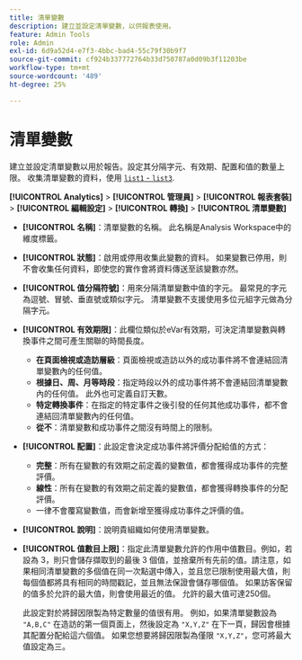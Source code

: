 ```yaml
---
title: 清單變數
description: 建立並設定清單變數，以供報表使用。
feature: Admin Tools
role: Admin
exl-id: 6d9a52d4-e7f3-4bbc-bad4-55c79f30b9f7
source-git-commit: cf924b337772764b33d750787a0d09b3f11203be
workflow-type: tm+mt
source-wordcount: '489'
ht-degree: 25%

---
```


# 清單變數

建立並設定清單變數以用於報告。設定其分隔字元、有效期、配置和值的數量上限。 收集清單變數的資料，使用 [`list1` - `list3`](/help/implement/vars/page-vars/list.md).

**[!UICONTROL Analytics]** > **[!UICONTROL 管理員]** > **[!UICONTROL 報表套裝]** > **[!UICONTROL 編輯設定]** > **[!UICONTROL 轉換]** > **[!UICONTROL 清單變數]**

* **[!UICONTROL 名稱]**：清單變數的名稱。 此名稱是Analysis Workspace中的維度標籤。

* **[!UICONTROL 狀態]**：啟用或停用收集此變數的資料。 如果變數已停用，則不會收集任何資料，即使您的實作會將資料傳送至該變數亦然。

* **[!UICONTROL 值分隔符號]**：用來分隔清單變數中值的字元。 最常見的字元為逗號、冒號、垂直號或類似字元。 清單變數不支援使用多位元組字元做為分隔字元。

* **[!UICONTROL 有效期限]**：此欄位類似於eVar有效期，可決定清單變數與轉換事件之間可產生關聯的時間長度。
   * **在頁面檢視或造訪層級**：頁面檢視或造訪以外的成功事件將不會連結回清單變數內的任何值。
   * **根據日、周、月等時段**：指定時段以外的成功事件將不會連結回清單變數內的任何值。 此外也可定義自訂天數。
   * **特定轉換事件**：在指定的特定事件之後引發的任何其他成功事件，都不會連結回清單變數內的任何值。
   * **從不**：清單變數和成功事件之間沒有時間上的限制。

* **[!UICONTROL 配置]**：此設定會決定成功事件將評價分配給值的方式：
   * **完整**：所有在變數的有效期之前定義的變數值，都會獲得成功事件的完整評價。
   * **線性**：所有在變數的有效期之前定義的變數值，都會獲得轉換事件的分配評價。
   * 一律不會覆寫變數值，而會新增至獲得成功事件之評價的值。

* **[!UICONTROL 說明]**：說明貴組織如何使用清單變數。

* **[!UICONTROL 值數目上限]**：指定此清單變數允許的作用中值數目。例如，若設為 3，則只會儲存擷取到的最後 3 個值，並捨棄所有先前的值。請注意，如果相同清單變數的多個值在同一次點選中傳入，並且您已限制使用最大值，則每個值都將具有相同的時間戳記，並且無法保證會儲存哪個值。 如果訪客保留的值多於允許的最大值，則會使用最近的值。 允許的最大值可達250個。

  此設定對於將歸因限製為特定數量的值很有用。 例如，如果清單變數設為 `"A,B,C"` 在造訪的第一個頁面上，然後設定為 `"X,Y,Z"` 在下一頁，歸因會根據其配置分配給這六個值。 如果您想要將歸因限製為僅限 `"X,Y,Z"`，您可將最大值設定為三。
